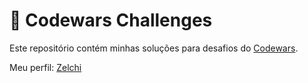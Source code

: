 # 🎯 Codewars Challenges  

Este repositório contém minhas soluções para desafios do [Codewars](https://www.codewars.com).

Meu perfil: [Zelchi](https://www.codewars.com/users/Zelchi/stats)

